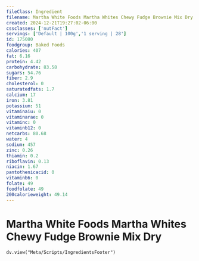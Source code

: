 ```yaml
---
fileClass: Ingredient
filename: Martha White Foods Martha Whites Chewy Fudge Brownie Mix Dry
created: 2024-12-21T19:27:02-06:00
cssclasses: ['nutFact']
servings: ['Default | 100g','1 serving | 28']
id: 175080
foodgroup: Baked Foods
calories: 407
fat: 6.16
protein: 4.42
carbohydrate: 83.58
sugars: 54.76
fiber: 2.9
cholesterol: 0
saturatedfats: 1.7
calcium: 17
iron: 3.81
potassium: 51
vitaminaiu: 0
vitaminarae: 0
vitaminc: 0
vitaminb12: 0
netcarbs: 80.68
water: 4
sodium: 457
zinc: 0.26
thiamin: 0.2
riboflavin: 0.13
niacin: 1.67
pantothenicacid: 0
vitaminb6: 0
folate: 49
foodfolate: 49
200calorieweight: 49.14
---
```


# Martha White Foods Martha Whites Chewy Fudge Brownie Mix Dry

```dataviewjs
dv.view("Meta/Scripts/IngredientsFooter")
```